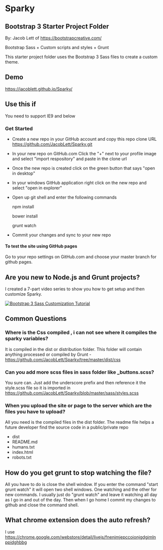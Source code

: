 # Sparky

## Bootstrap 3 Starter Project Folder
By: Jacob Lett of https://bootstrapcreative.com/

Bootstrap Sass + Custom scripts and styles + Grunt 

This starter project folder uses the Bootstrap 3 Sass files to create a custom theme. 

## Demo
https://jacoblett.github.io/Sparky/

## Use this if
You need to support IE9 and below

### Get Started

- Create a new repo in your GitHub account and copy this repo clone URL https://github.com/JacobLett/Sparky.git

- In your new repo on GitHub.com Click the "+" next to your profile image and select "import respository" and paste in the clone url

- Once the new repo is created click on the green button that says "open in desktop"

- In your windows GitHub application right click on the new repo and select "open in explorer"

- Open up git shell and enter the following commands

    npm install

    bower install

    grunt watch

- Commit your changes and sync to your new repo

#### To test the site using GitHub pages
Go to your repo settings on GitHub.com and choose your master branch for github pages.

## Are you new to Node.js and Grunt projects?
I created a 7-part video series to show you how to get setup and then customize Sparky.

[![Bootstrap 3 Sass Customization Tutorial](http://img.youtube.com/vi/hJV-4rhjK4Q/0.jpg)](https://www.youtube.com/watch?v=FsIPmDe-3KU&lc=z13owlkayn3iyfeqw04cg1yzan2dsjnbec0)

## Common Questions

### Where is the Css compiled , i can not see where it compiles the sparky variables?
It is compiled in the dist or distribution folder. This folder will contain anything processed or compiled by Grunt - https://github.com/JacobLett/Sparky/tree/master/dist/css

### Can you add more scss files in sass folder like _buttons.scss?
You sure can. Just add the underscore prefix and then reference it the style.scss file so it is imported in https://github.com/JacobLett/Sparky/blob/master/sass/styles.scss

### When you upload the site or page to the server which are the files you have to upload?
All you need is the compiled files in the dist folder. The readme file helps a future developer find the source code in a public/private repo

- dist
- README.md
- humans.txt
- index.html
- robots.txt

## How do you get grunt to stop watching the file?
All you have to do is close the shell window. If you enter the command "start grunt watch" it will open two shell windows. One watching and the other for new commands. I usually just do "grunt watch" and leave it watching all day as I go in and out of the day. Then when I go home I commit my changes to github and close the command shell.

## What chrome extension does the auto refresh?
I use https://chrome.google.com/webstore/detail/livejs/fnenjmjepccoionjgdgimlnppidghbbg﻿
